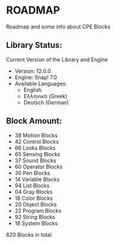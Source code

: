 # ROADMAP

Roadmap and some info about CPE Blocks

## Library Status:
Current Version of the Library and Engine
- Version: 12.0.0
- Engine: Snap! 7.0
- Available Languages:
  - English
  - Ελληνικά (Greek)
  - Deutsch (German)

## Block Amount:
- 38 Motion Blocks
- 42 Control Blocks 
- 66 Looks Blocks
- 65 Sensing Blocks
- 37 Sound Blocks
- 60 Operator Blocks
- 30 Pen Blocks
- 14 Variable Blocks
- 94 List Blocks
- 04 Gray Blocks
- 18 Color Blocks
- 20 Object Blocks
- 22 Program Blocks
- 92 String Blocks
- 18 System Blocks

620 Blocks in total
